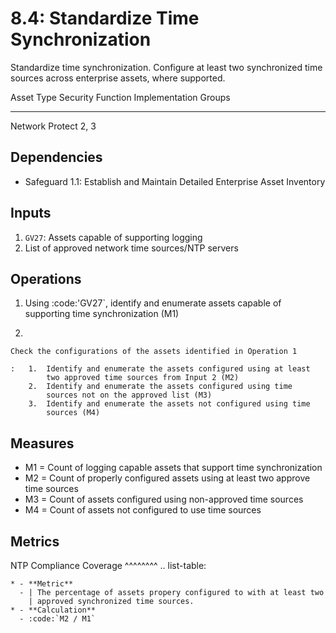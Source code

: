 # 8.4: Standardize Time Synchronization

Standardize time synchronization. Configure at least two synchronized
time sources across enterprise assets, where supported.

  Asset Type   Security Function   Implementation Groups
  ------------ ------------------- -----------------------
  Network      Protect             2, 3

## Dependencies

-   Safeguard 1.1: Establish and Maintain Detailed Enterprise Asset
    Inventory

## Inputs

1.  `GV27`: Assets capable of supporting logging
2.  List of approved network time sources/NTP servers

## Operations

1.  Using :code:\'GV27\`, identify and enumerate assets capable of
    supporting time synchronization (M1)

2.  

    Check the configurations of the assets identified in Operation 1

    :   1.  Identify and enumerate the assets configured using at least
            two approved time sources from Input 2 (M2)
        2.  Identify and enumerate the assets configured using time
            sources not on the approved list (M3)
        3.  Identify and enumerate the assets not configured using time
            sources (M4)

## Measures

-   M1 = Count of logging capable assets that support time
    synchronization
-   M2 = Count of properly configured assets using at least two approve
    time sources
-   M3 = Count of assets configured using non-approved time sources
-   M4 = Count of assets not configured to use time sources

## Metrics

NTP Compliance Coverage \^\^\^\^\^\^\^\^ .. list-table:

    * - **Metric**
      - | The percentage of assets propery configured to with at least two 
        | approved synchronized time sources.
    * - **Calculation**
      - :code:`M2 / M1`
